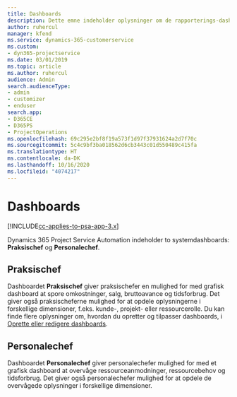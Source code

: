 ```yaml
---
title: Dashboards
description: Dette emne indeholder oplysninger om de rapporterings-dashboards, der findes i Dynamics 365 Project Service Automation.
author: ruhercul
manager: kfend
ms.service: dynamics-365-customerservice
ms.custom:
- dyn365-projectservice
ms.date: 03/01/2019
ms.topic: article
ms.author: ruhercul
audience: Admin
search.audienceType:
- admin
- customizer
- enduser
search.app:
- D365CE
- D365PS
- ProjectOperations
ms.openlocfilehash: 69c295e2bf8f19a573f1d97f37931624a2d7f70c
ms.sourcegitcommit: 5c4c9bf3ba018562d6cb3443c01d550489c415fa
ms.translationtype: HT
ms.contentlocale: da-DK
ms.lasthandoff: 10/16/2020
ms.locfileid: "4074217"
---
```

# <a name="dashboards"></a>Dashboards

[!INCLUDE[cc-applies-to-psa-app-3.x](../includes/cc-applies-to-psa-app-3x.md)]

Dynamics 365 Project Service Automation indeholder to systemdashboards: **Praksischef** og **Personalechef**.

## <a name="practice-manager"></a>Praksischef 

Dashboardet **Praksischef** giver praksischefer en mulighed for med grafisk dashboard at spore omkostninger, salg, bruttoavance og tidsforbrug. Det giver også praksischeferne mulighed for at opdele oplysningerne i forskellige dimensioner, f.eks. kunde-, projekt- eller ressourcerolle. Du kan finde flere oplysninger om, hvordan du opretter og tilpasser dashboards, i [Oprette eller redigere dashboards](https://docs.microsoft.com/dynamics365/customerengagement/on-premises/customize/create-edit-dashboards).

## <a name="resource-manager"></a>Personalechef 

Dashboardet **Personalechef** giver personalechefer mulighed for med et grafisk dashboard at overvåge ressourceanmodninger, ressourcebehov og tidsforbrug. Det giver også personalechefer mulighed for at opdele de overvågede oplysninger i forskellige dimensioner.
